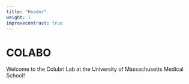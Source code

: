 ```yaml
---
title: "Header"
weight: 1
improvecontrast: true
---
```


# COLABO

Welcome to the Colubri Lab at the University of Massachusetts Medical School!

